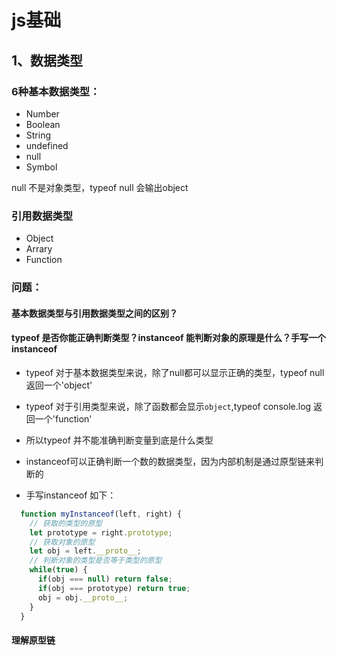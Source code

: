 # js基础

## 1、数据类型
### 6种基本数据类型：
  * Number
  * Boolean
  * String
  * undefined
  * null
  * Symbol

null 不是对象类型，typeof null 会输出object

### 引用数据类型

* Object
* Arrary
* Function

### 问题：

#### 基本数据类型与引用数据类型之间的区别？

#### typeof 是否你能正确判断类型？instanceof 能判断对象的原理是什么？手写一个instanceof

* typeof 对于基本数据类型来说，除了null都可以显示正确的类型，typeof null 返回一个'object'
* typeof 对于引用类型来说，除了函数都会显示`object`,typeof console.log 返回一个'function'
* 所以typeof 并不能准确判断变量到底是什么类型

* instanceof可以正确判断一个数的数据类型，因为内部机制是通过原型链来判断的

* 手写instanceof 如下：

```javascript
  function myInstanceof(left, right) {
    // 获取的类型的原型
    let prototype = right.prototype;
    // 获取对象的原型
    let obj = left.__proto__;
    // 判断对象的类型是否等于类型的原型
    while(true) {
      if(obj === null) return false;
      if(obj === prototype) return true;
      obj = obj.__proto__;
    }
  }

```

#### 理解原型链


